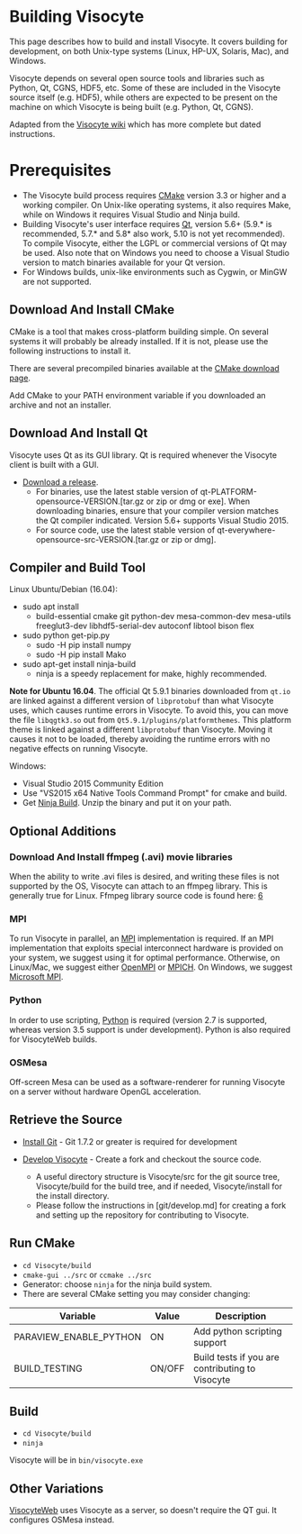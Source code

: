 Building Visocyte
=================

This page describes how to build and install Visocyte. It covers building for development, on both Unix-type systems (Linux, HP-UX, Solaris, Mac), and Windows.

Visocyte depends on several open source tools and libraries such as Python, Qt, CGNS, HDF5, etc. Some of these are included in the Visocyte source itself (e.g. HDF5), while others are expected to be present on the machine on which Visocyte is being built (e.g. Python, Qt, CGNS).

Adapted from the [Visocyte wiki](http://www.visocyte.org/Wiki/Visocyte:Build_And_Install) which has more complete but dated instructions.

Prerequisites
=============
* The Visocyte build process requires [CMake](http://www.cmake.org/) version 3.3 or higher and a working compiler. On Unix-like operating systems, it also requires Make, while on Windows it requires Visual Studio and Ninja build.
* Building Visocyte's user interface requires [Qt](http://www.qt.io/download-open-source/), version 5.6+ (5.9.\* is recommended, 5.7.\* and 5.8\* also work, 5.10 is not yet recommended). To compile Visocyte, either the LGPL or commercial versions of Qt may be used. Also note that on Windows you need to choose a Visual Studio version to match binaries available for your Qt version.
* For Windows builds, unix-like environments such as Cygwin, or MinGW are not supported.

Download And Install CMake
--------------------------
CMake is a tool that makes cross-platform building simple. On several systems it will probably be already installed. If it is not, please use the following instructions to install it.

There are several precompiled binaries available at the [CMake download page](https://cmake.org/download/).

Add CMake to your PATH environment variable if you downloaded an archive and not an installer.

Download And Install Qt
--------------------------
Visocyte uses Qt as its GUI library. Qt is required whenever the Visocyte client is built with a GUI.

* [Download a release](http://download.qt.io/official_releases/qt/).
    - For binaries, use the latest stable version of qt-PLATFORM-opensource-VERSION.[tar.gz or zip or dmg or exe]. When downloading binaries, ensure that your compiler version matches the Qt compiler indicated. Version 5.6+ supports Visual Studio 2015.
    - For source code, use the latest stable version of qt-everywhere-opensource-src-VERSION.[tar.gz or zip or dmg].

Compiler and Build Tool
-----------------------
Linux Ubuntu/Debian (16.04):

* sudo apt install
    - build-essential cmake git python-dev mesa-common-dev mesa-utils freeglut3-dev libhdf5-serial-dev autoconf libtool bison flex
* sudo python get-pip.py
    - sudo -H pip install numpy
    - sudo -H pip install Mako
* sudo apt-get install ninja-build
    - ninja is a speedy replacement for make, highly recommended.

**Note for Ubuntu 16.04**. The official Qt 5.9.1 binaries downloaded from `qt.io`
are linked against a different version of `libprotobuf` than what Visocyte uses,
which causes runtime errors in Visocyte. To avoid this, you can move the file
`libqgtk3.so` out from `Qt5.9.1/plugins/platformthemes`. This platform theme is
linked against a different `libprotobuf` than Visocyte. Moving it causes it not
to be loaded, thereby avoiding the runtime errors with no negative effects on
running Visocyte.

Windows:

* Visual Studio 2015 Community Edition
* Use "VS2015 x64 Native Tools Command Prompt" for cmake and build.
* Get [Ninja Build](https://ninja-build.org/). Unzip the binary and put it on your path.

Optional Additions
------------------

### Download And Install ffmpeg (.avi) movie libraries

When the ability to write .avi files is desired, and writing these files is not supported by the OS, Visocyte can attach to an ffmpeg library. This is generally true for Linux. Ffmpeg library source code is found here: [6](http://www.ffmpeg.org/)

### MPI
To run Visocyte in parallel, an [MPI](http://www-unix.mcs.anl.gov/mpi/) implementation is required. If an MPI implementation that exploits special interconnect hardware is provided on your system, we suggest using it for optimal performance. Otherwise, on Linux/Mac, we suggest either [OpenMPI](http://www.open-mpi.org/) or [MPICH](http://www.mpich.org/). On Windows, we suggest [Microsoft MPI](https://msdn.microsoft.com/en-us/library/bb524831.aspx).

### Python
In order to use scripting, [Python](http://www.python.org/) is required (version 2.7 is supported, whereas version 3.5 support is under development).
Python is also required for VisocyteWeb builds.

### OSMesa
Off-screen Mesa can be used as a software-renderer for running Visocyte on a server without hardware OpenGL acceleration.


Retrieve the Source
-------------------
* [Install Git](git/README.md) -
  Git 1.7.2 or greater is required for development

* [Develop Visocyte](git/develop.md) - Create a fork and checkout the source code.
    - A useful directory structure is Visocyte/src for the git source tree, Visocyte/build for the build tree, and if needed, Visocyte/install for the install directory.
    - Please follow the instructions in [git/develop.md] for creating a fork and setting up the repository for contributing to Visocyte.

Run CMake
---------
* `cd Visocyte/build`
* `cmake-gui ../src` or `ccmake ../src`
* Generator: choose `ninja` for the ninja build system.
* There are several CMake setting you may consider changing:

| Variable | Value | Description |
| -------- | ----- | ------------|
| PARAVIEW_ENABLE_PYTHON | ON | Add python scripting support |
| BUILD_TESTING | ON/OFF | Build tests if you are contributing to Visocyte |


Build
-----
* `cd Visocyte/build`
* `ninja`

Visocyte will be in `bin/visocyte.exe`

Other Variations
----------------
[VisocyteWeb](http://kitware.github.io/visocyteweb/docs/guides/os_mesa.html) uses Visocyte as a server, so doesn't require the QT gui. It configures OSMesa instead.
